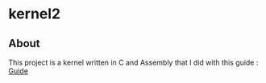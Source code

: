 # kernel2

## About
This project is a kernel written in C and Assembly that I did with this guide : [Guide](https://wiki.osdev.org/Meaty_Skeleton)
